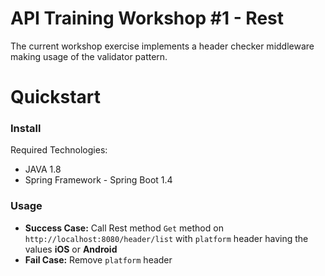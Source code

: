# API Training Workshop #1 - Rest
The current workshop exercise implements a header checker middleware making usage of the validator pattern.
# Quickstart
### Install
Required Technologies:
*  JAVA 1.8
*  Spring Framework - Spring Boot 1.4

### Usage

* **Success Case:**  Call Rest method `Get` method on `http://localhost:8080/header/list` with `platform` header having the values **iOS** or **Android**
* **Fail Case:** Remove `platform` header
